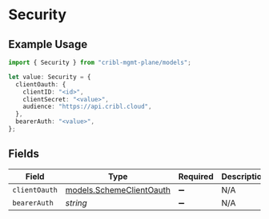 # Security

## Example Usage

```typescript
import { Security } from "cribl-mgmt-plane/models";

let value: Security = {
  clientOauth: {
    clientID: "<id>",
    clientSecret: "<value>",
    audience: "https://api.cribl.cloud",
  },
  bearerAuth: "<value>",
};
```

## Fields

| Field                                                      | Type                                                       | Required                                                   | Description                                                |
| ---------------------------------------------------------- | ---------------------------------------------------------- | ---------------------------------------------------------- | ---------------------------------------------------------- |
| `clientOauth`                                              | [models.SchemeClientOauth](../models/schemeclientoauth.md) | :heavy_minus_sign:                                         | N/A                                                        |
| `bearerAuth`                                               | *string*                                                   | :heavy_minus_sign:                                         | N/A                                                        |